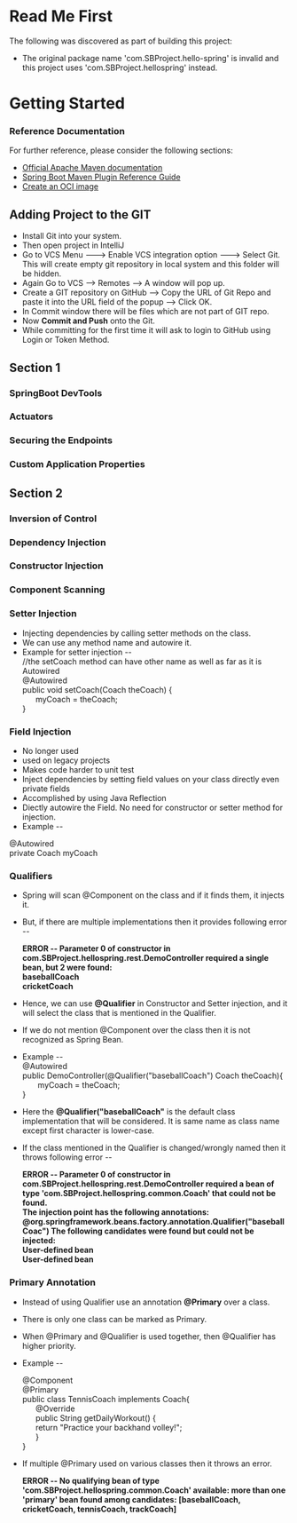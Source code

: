 # Read Me First
The following was discovered as part of building this project:

* The original package name 'com.SBProject.hello-spring' is invalid and this project uses 'com.SBProject.hellospring' instead.

# Getting Started

### Reference Documentation
For further reference, please consider the following sections:

* [Official Apache Maven documentation](https://maven.apache.org/guides/index.html)
* [Spring Boot Maven Plugin Reference Guide](https://docs.spring.io/spring-boot/docs/3.2.1/maven-plugin/reference/html/)
* [Create an OCI image](https://docs.spring.io/spring-boot/docs/3.2.1/maven-plugin/reference/html/#build-image)

## Adding Project to the GIT
* Install Git into your system.
* Then open project in IntelliJ
* Go to VCS Menu ---> Enable VCS integration option ---> Select Git. This will create empty git repository in local system and this folder will be hidden.
* Again Go to VCS --> Remotes --> A window will pop up.
* Create a GIT repository on GitHub --> Copy the URL of Git Repo and paste it into the URL field of the popup --> Click OK.
* In Commit window there will be files which are not part of GIT repo.
* Now **Commit and Push** onto the Git.
* While committing for the first time it will ask to login to GitHub using Login or Token Method.

## Section 1
### SpringBoot DevTools
### Actuators
### Securing the Endpoints
### Custom Application Properties


## Section 2
### Inversion of Control
### Dependency Injection
### Constructor Injection
### Component Scanning
### Setter Injection

* Injecting dependencies by calling setter methods on the class.
* We can use any method name and autowire it.
* Example for setter injection --<br>
      //the setCoach method can have other name as well as far as it is Autowired
  <br>    @Autowired
    <br>public void setCoach(Coach theCoach) {
    <br>&nbsp;&nbsp;&nbsp;&nbsp;&nbsp;&nbsp;myCoach = theCoach;
    <br>}


### Field Injection
* No longer used
* used on legacy projects
* Makes code harder to unit test
* Inject dependencies by setting field values on your class directly even private fields
* Accomplished by using Java Reflection
* Diectly autowire the Field. No need for constructor or setter method for injection.
* Example --

@Autowired <br>
private Coach myCoach

### Qualifiers
* Spring will scan @Component on the class and if it finds them, it injects it.
* But, if there are multiple implementations then it provides following error  -- <br>

  **ERROR -- Parameter 0 of constructor in com.SBProject.hellospring.rest.DemoController required a single bean, but 2 were found:<br>
  baseballCoach<br>
  cricketCoach**

* Hence, we can use <b>@Qualifier</b> in Constructor and Setter injection, and it will select the class that is mentioned in the Qualifier.
* If we do not mention @Component over the class then it is not recognized as Spring Bean.
* Example --<br>
    @Autowired
  <br> public DemoController(@Qualifier("baseballCoach") Coach theCoach){
  <br>  &nbsp;&nbsp;&nbsp;&nbsp;&nbsp;&nbsp; myCoach = theCoach;
  <br>   }


* Here the **@Qualifier("baseballCoach"** is the default class implementation that will be considered. It is same name as class name except first character is lower-case.
* If the class mentioned in the Qualifier is changed/wrongly named then it throws following error -- <br>
  
  **ERROR -- Parameter 0 of constructor in com.SBProject.hellospring.rest.DemoController required a bean of type 'com.SBProject.hellospring.common.Coach' that could not be found.<br>
  The injection point has the following annotations:<br>
  @org.springframework.beans.factory.annotation.Qualifier("baseballCoac")
  The following candidates were found but could not be injected:
  <br>User-defined bean
  <br>User-defined bean**
  

### Primary Annotation
* Instead of using Qualifier use an annotation **@Primary** over a class.
* There is only one class can be marked as Primary.
* When @Primary and @Qualifier is used together, then @Qualifier has higher priority.
* Example --<br>

    @Component
  <br>    @Primary
  <br>public class TennisCoach implements Coach{
  <br>&nbsp;&nbsp;&nbsp;&nbsp;&nbsp;&nbsp;@Override
  <br>&nbsp;&nbsp;&nbsp;&nbsp;&nbsp;&nbsp;public String getDailyWorkout() {
  <br>    &nbsp;&nbsp;&nbsp;&nbsp;&nbsp;&nbsp;return "Practice your backhand volley!";
  <br>&nbsp;&nbsp;&nbsp;&nbsp;&nbsp;&nbsp;}
  <br>}

* If multiple @Primary used on various classes then it throws an error.

  **ERROR -- No qualifying bean of type 'com.SBProject.hellospring.common.Coach' available: more than one 'primary' bean found among candidates: [baseballCoach, cricketCoach, tennisCoach, trackCoach]**  


